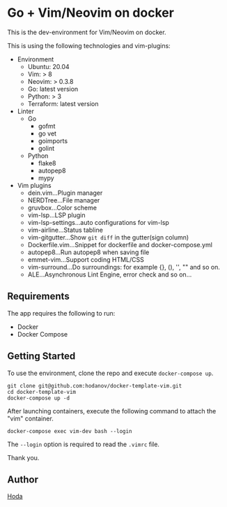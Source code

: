 # Go + Vim/Neovim on docker

This is the dev-environment for Vim/Neovim on docker.

This is using the following technologies and vim-plugins:

- Environment
  - Ubuntu: 20.04
  - Vim: > 8
  - Neovim: > 0.3.8
  - Go: latest version
  - Python: > 3
  - Terraform: latest version
- Linter
  - Go
    - gofmt
    - go vet
    - goimports
    - golint
  - Python
    - flake8
    - autopep8
    - mypy
- Vim plugins
  - dein.vim...Plugin manager
  - NERDTree...File manager
  - gruvbox...Color scheme
  - vim-lsp...LSP plugin
  - vim-lsp-settings...auto configurations for vim-lsp
  - vim-airline...Status tabline
  - vim-gitgutter...Show `git diff` in the gutter(sign column)
  - Dockerfile.vim...Snippet for dockerfile and docker-compose.yml
  - autopep8...Run autopep8 when saving file
  - emmet-vim...Support coding HTML/CSS
  - vim-surround...Do surroundings: for example {}, (), '', "" and so on.
  - ALE...Asynchronous Lint Engine, error check
    and so on...

## Requirements

The app requires the following to run:

- Docker
- Docker Compose

## Getting Started

To use the environment, clone the repo and execute `docker-compose up`.

```
git clone git@github.com:hodanov/docker-template-vim.git
cd docker-template-vim
docker-compose up -d
```

After launching containers, execute the following command to attach the "vim" container.

```
docker-compose exec vim-dev bash --login
```

The `--login` option is required to read the `.vimrc` file.

Thank you.

## Author

[Hoda](https://hodalog.com)
